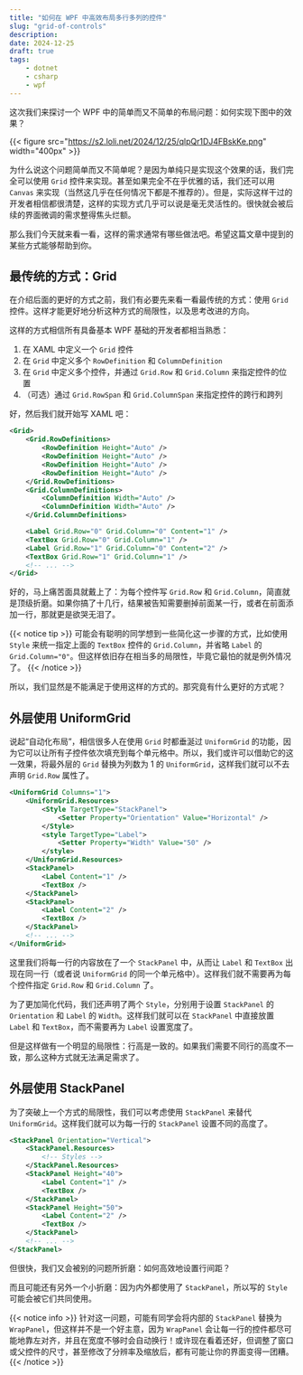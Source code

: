 ```yaml
---
title: "如何在 WPF 中高效布局多行多列的控件"
slug: "grid-of-controls"
description: 
date: 2024-12-25
draft: true
tags:
    - dotnet
    - csharp
    - wpf
---
```


这次我们来探讨一个 WPF 中的简单而又不简单的布局问题：如何实现下图中的效果？

{{< figure src="https://s2.loli.net/2024/12/25/qlpQr1DJ4FBskKe.png" width="400px" >}}

为什么说这个问题简单而又不简单呢？是因为单纯只是实现这个效果的话，我们完全可以使用 `Grid` 控件来实现。甚至如果完全不在乎优雅的话，我们还可以用 `Canvas` 来实现（当然这几乎在任何情况下都是不推荐的）。但是，实际这样干过的开发者相信都很清楚，这样的实现方式几乎可以说是毫无灵活性的。很快就会被后续的界面微调的需求整得焦头烂额。

那么我们今天就来看一看，这样的需求通常有哪些做法吧。希望这篇文章中提到的某些方式能够帮助到你。

## 最传统的方式：Grid

在介绍后面的更好的方式之前，我们有必要先来看一看最传统的方式：使用 `Grid` 控件。这样才能更好地分析这种方式的局限性，以及思考改进的方向。

这样的方式相信所有具备基本 WPF 基础的开发者都相当熟悉：

1. 在 XAML 中定义一个 `Grid` 控件
2. 在 `Grid` 中定义多个 `RowDefinition` 和 `ColumnDefinition`
3. 在 `Grid` 中定义多个控件，并通过 `Grid.Row` 和 `Grid.Column` 来指定控件的位置
4. （可选）通过 `Grid.RowSpan` 和 `Grid.ColumnSpan` 来指定控件的跨行和跨列

好，然后我们就开始写 XAML 吧：

```xml
<Grid>
    <Grid.RowDefinitions>
        <RowDefinition Height="Auto" />
        <RowDefinition Height="Auto" />
        <RowDefinition Height="Auto" />
        <RowDefinition Height="Auto" />
    </Grid.RowDefinitions>
    <Grid.ColumnDefinitions>
        <ColumnDefinition Width="Auto" />
        <ColumnDefinition Width="Auto" />
    </Grid.ColumnDefinitions>

    <Label Grid.Row="0" Grid.Column="0" Content="1" />
    <TextBox Grid.Row="0" Grid.Column="1" />
    <Label Grid.Row="1" Grid.Column="0" Content="2" />
    <TextBox Grid.Row="1" Grid.Column="1" />
    <!-- ... -->
</Grid>
```

好的，马上痛苦面具就戴上了：为每个控件写 `Grid.Row` 和 `Grid.Column`，简直就是顶级折磨。如果你搞了十几行，结果被告知需要删掉前面某一行，或者在前面添加一行，那就更是欲哭无泪了。

{{< notice tip >}}
可能会有聪明的同学想到一些简化这一步骤的方式，比如使用 `Style` 来统一指定上面的 `TextBox` 控件的 `Grid.Column`，并省略 `Label` 的 `Grid.Column="0"`。但这样依旧存在相当多的局限性，毕竟它最怕的就是例外情况了。
{{< /notice >}}

所以，我们显然是不能满足于使用这样的方式的。那究竟有什么更好的方式呢？

## 外层使用 UniformGrid

说起“自动化布局”，相信很多人在使用 `Grid` 时都垂涎过 `UniformGrid` 的功能，因为它可以让所有子控件依次填充到每个单元格中。所以，我们或许可以借助它的这一效果，将最外层的 `Grid` 替换为列数为 1 的 `UniformGrid`，这样我们就可以不去声明 `Grid.Row` 属性了。

```xml
<UniformGrid Columns="1">
    <UniformGrid.Resources>
        <Style TargetType="StackPanel">
            <Setter Property="Orientation" Value="Horizontal" />
        </Style>
        <style TargetType="Label">
            <Setter Property="Width" Value="50" />
        </style>
    </UniformGrid.Resources>
    <StackPanel>
        <Label Content="1" />
        <TextBox />
    </StackPanel>
    <StackPanel>
        <Label Content="2" />
        <TextBox />
    </StackPanel>
    <!-- ... -->
</UniformGrid>
```

这里我们将每一行的内容放在了一个 `StackPanel` 中，从而让 `Label` 和 `TextBox` 出现在同一行（或者说 `UniformGrid` 的同一个单元格中）。这样我们就不需要再为每个控件指定 `Grid.Row` 和 `Grid.Column` 了。

为了更加简化代码，我们还声明了两个 `Style`，分别用于设置 `StackPanel` 的 `Orientation` 和 `Label` 的 `Width`。这样我们就可以在 `StackPanel` 中直接放置 `Label` 和 `TextBox`，而不需要再为 `Label` 设置宽度了。

但是这样做有一个明显的局限性：行高是一致的。如果我们需要不同行的高度不一致，那么这种方式就无法满足需求了。

## 外层使用 StackPanel

为了突破上一个方式的局限性，我们可以考虑使用 `StackPanel` 来替代 `UniformGrid`。这样我们就可以为每一行的 `StackPanel` 设置不同的高度了。

```xml
<StackPanel Orientation="Vertical">
    <StackPanel.Resources>
        <!-- Styles -->
    </StackPanel.Resources>
    <StackPanel Height="40">
        <Label Content="1" />
        <TextBox />
    </StackPanel>
    <StackPanel Height="50">
        <Label Content="2" />
        <TextBox />
    </StackPanel>
    <!-- ... -->
</StackPanel>
```

但很快，我们又会被别的问题所折磨：如何高效地设置行间距？

而且可能还有另外一个小折磨：因为内外都使用了 `StackPanel`，所以写的 `Style` 可能会被它们共同使用。

{{< notice info >}}
针对这一问题，可能有同学会将内部的 `StackPanel` 替换为 `WrapPanel`，但这样并不是一个好主意，因为 `WrapPanel` 会让每一行的控件都尽可能地靠左对齐，并且在宽度不够时会自动换行！或许现在看着还好，但调整了窗口或父控件的尺寸，甚至修改了分辨率及缩放后，都有可能让你的界面变得一团糟。
{{< /notice >}}

